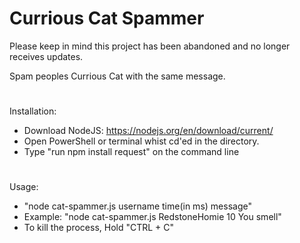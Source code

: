 # Currious Cat Spammer
Please keep in mind this project has been abandoned and no longer receives updates.

Spam peoples Currious Cat with the same message.
#
Installation:

 - Download NodeJS: https://nodejs.org/en/download/current/
 - Open PowerShell or terminal whist cd'ed in the directory.
 - Type "run npm install request" on the command line
#
Usage:
 - "node cat-spammer.js username time(in ms) message"
 - Example: "node cat-spammer.js RedstoneHomie 10 You smell"
 - To kill the process, Hold "CTRL + C"
#
